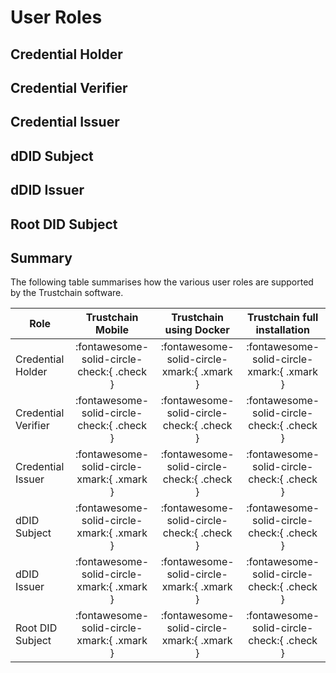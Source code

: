 # User Roles



## Credential Holder



## Credential Verifier



## Credential Issuer


## dDID Subject


## dDID Issuer



## Root DID Subject


## Summary

The following table summarises how the various user roles are supported by the Trustchain software.

<div class="center-table" markdown>

| Role | Trustchain Mobile | Trustchain using Docker | Trustchain full installation |
| ---- | :---------------: | :---------------------: | :--------------------------: |
| Credential Holder   | :fontawesome-solid-circle-check:{ .check } | :fontawesome-solid-circle-xmark:{ .xmark } | :fontawesome-solid-circle-xmark:{ .xmark } |
| Credential Verifier | :fontawesome-solid-circle-check:{ .check } | :fontawesome-solid-circle-check:{ .check } | :fontawesome-solid-circle-check:{ .check } |
| Credential Issuer   | :fontawesome-solid-circle-xmark:{ .xmark } | :fontawesome-solid-circle-check:{ .check } | :fontawesome-solid-circle-check:{ .check } |
| dDID Subject        | :fontawesome-solid-circle-xmark:{ .xmark } | :fontawesome-solid-circle-check:{ .check } | :fontawesome-solid-circle-check:{ .check } |
| dDID Issuer         | :fontawesome-solid-circle-xmark:{ .xmark } | :fontawesome-solid-circle-xmark:{ .xmark } | :fontawesome-solid-circle-check:{ .check } |
| Root DID Subject    | :fontawesome-solid-circle-xmark:{ .xmark } | :fontawesome-solid-circle-xmark:{ .xmark } | :fontawesome-solid-circle-check:{ .check } |

</div>

&nbsp;
